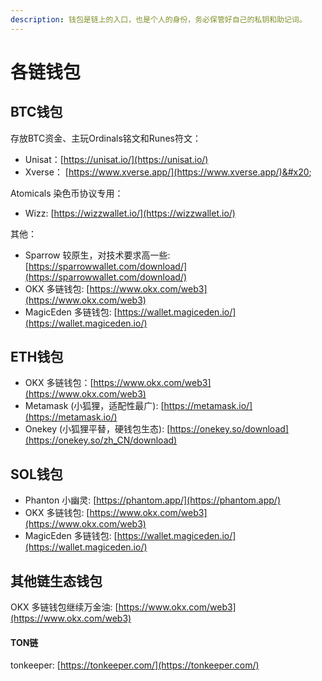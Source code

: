 ```yaml
---
description: 钱包是链上的入口，也是个人的身份，务必保管好自己的私钥和助记词。
---
```


# 各链钱包

## BTC钱包

存放BTC资金、主玩Ordinals铭文和Runes符文：

* Unisat：[https://unisat.io/](https://unisat.io/)
* Xverse： [https://www.xverse.app/](https://www.xverse.app/)&#x20;

Atomicals 染色币协议专用：

* Wizz: [https://wizzwallet.io/](https://wizzwallet.io/)

其他：

* Sparrow 较原生，对技术要求高一些: [https://sparrowwallet.com/download/](https://sparrowwallet.com/download/)
* OKX 多链钱包: [https://www.okx.com/web3](https://www.okx.com/web3)
* MagicEden 多链钱包: [https://wallet.magiceden.io/](https://wallet.magiceden.io/)

## ETH钱包

* OKX 多链钱包：[https://www.okx.com/web3](https://www.okx.com/web3)
* Metamask (小狐狸，适配性最广): [https://metamask.io/](https://metamask.io/)
* Onekey (小狐狸平替，硬钱包生态): [https://onekey.so/download](https://onekey.so/zh_CN/download)

## SOL钱包

* Phanton 小幽灵: [https://phantom.app/](https://phantom.app/)
* OKX 多链钱包: [https://www.okx.com/web3](https://www.okx.com/web3)
* MagicEden 多链钱包: [https://wallet.magiceden.io/](https://wallet.magiceden.io/)



## 其他链生态钱包

OKX 多链钱包继续万金油: [https://www.okx.com/web3](https://www.okx.com/web3)

#### TON链

tonkeeper: [https://tonkeeper.com/](https://tonkeeper.com/)



